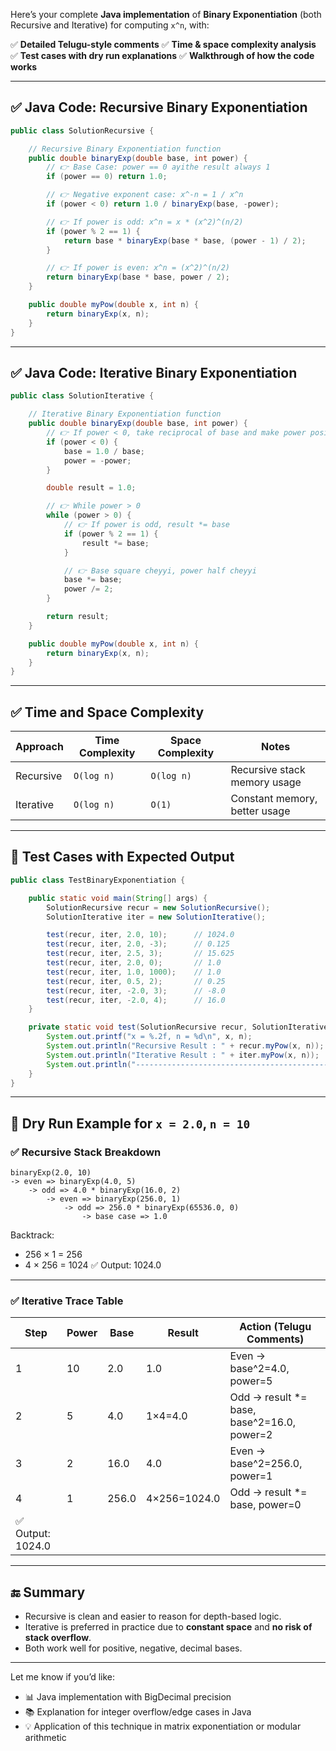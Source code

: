 
Here’s your complete **Java implementation** of **Binary Exponentiation** (both Recursive and Iterative) for computing `x^n`, with:

✅ **Detailed Telugu-style comments**
✅ **Time & space complexity analysis**
✅ **Test cases with dry run explanations**
✅ **Walkthrough of how the code works**

---

## ✅ Java Code: Recursive Binary Exponentiation

```java
public class SolutionRecursive {

    // Recursive Binary Exponentiation function
    public double binaryExp(double base, int power) {
        // 👉 Base Case: power == 0 ayithe result always 1
        if (power == 0) return 1.0;

        // 👉 Negative exponent case: x^-n = 1 / x^n
        if (power < 0) return 1.0 / binaryExp(base, -power);

        // 👉 If power is odd: x^n = x * (x^2)^(n/2)
        if (power % 2 == 1) {
            return base * binaryExp(base * base, (power - 1) / 2);
        }

        // 👉 If power is even: x^n = (x^2)^(n/2)
        return binaryExp(base * base, power / 2);
    }

    public double myPow(double x, int n) {
        return binaryExp(x, n);
    }
}
```

---

## ✅ Java Code: Iterative Binary Exponentiation

```java
public class SolutionIterative {

    // Iterative Binary Exponentiation function
    public double binaryExp(double base, int power) {
        // 👉 If power < 0, take reciprocal of base and make power positive
        if (power < 0) {
            base = 1.0 / base;
            power = -power;
        }

        double result = 1.0;

        // 👉 While power > 0
        while (power > 0) {
            // 👉 If power is odd, result *= base
            if (power % 2 == 1) {
                result *= base;
            }

            // 👉 Base square cheyyi, power half cheyyi
            base *= base;
            power /= 2;
        }

        return result;
    }

    public double myPow(double x, int n) {
        return binaryExp(x, n);
    }
}
```

---

## ✅ Time and Space Complexity

| Approach  | Time Complexity | Space Complexity | Notes                         |
| --------- | --------------- | ---------------- | ----------------------------- |
| Recursive | `O(log n)`      | `O(log n)`       | Recursive stack memory usage  |
| Iterative | `O(log n)`      | `O(1)`           | Constant memory, better usage |

---

## 🧪 Test Cases with Expected Output

```java
public class TestBinaryExponentiation {

    public static void main(String[] args) {
        SolutionRecursive recur = new SolutionRecursive();
        SolutionIterative iter = new SolutionIterative();

        test(recur, iter, 2.0, 10);      // 1024.0
        test(recur, iter, 2.0, -3);      // 0.125
        test(recur, iter, 2.5, 3);       // 15.625
        test(recur, iter, 2.0, 0);       // 1.0
        test(recur, iter, 1.0, 1000);    // 1.0
        test(recur, iter, 0.5, 2);       // 0.25
        test(recur, iter, -2.0, 3);      // -8.0
        test(recur, iter, -2.0, 4);      // 16.0
    }

    private static void test(SolutionRecursive recur, SolutionIterative iter, double x, int n) {
        System.out.printf("x = %.2f, n = %d\n", x, n);
        System.out.println("Recursive Result : " + recur.myPow(x, n));
        System.out.println("Iterative Result : " + iter.myPow(x, n));
        System.out.println("--------------------------------------------------");
    }
}
```

---

## 🧠 Dry Run Example for `x = 2.0`, `n = 10`

### ✅ Recursive Stack Breakdown

```text
binaryExp(2.0, 10) 
-> even => binaryExp(4.0, 5)
    -> odd => 4.0 * binaryExp(16.0, 2)
        -> even => binaryExp(256.0, 1)
            -> odd => 256.0 * binaryExp(65536.0, 0)
                -> base case => 1.0
```

Backtrack:

* 256 × 1 = 256
* 4 × 256 = 1024
  ✅ Output: 1024.0

---

### ✅ Iterative Trace Table

| Step             | Power | Base  | Result       | Action (Telugu Comments)                    |
| ---------------- | ----- | ----- | ------------ | ------------------------------------------- |
| 1                | 10    | 2.0   | 1.0          | Even → base^2=4.0, power=5                  |
| 2                | 5     | 4.0   | 1×4=4.0      | Odd → result \*= base, base^2=16.0, power=2 |
| 3                | 2     | 16.0  | 4.0          | Even → base^2=256.0, power=1                |
| 4                | 1     | 256.0 | 4×256=1024.0 | Odd → result \*= base, power=0              |
| ✅ Output: 1024.0 |       |       |              |                                             |

---

## 🔚 Summary

* Recursive is clean and easier to reason for depth-based logic.
* Iterative is preferred in practice due to **constant space** and **no risk of stack overflow**.
* Both work well for positive, negative, decimal bases.

---

Let me know if you’d like:

* 📊 Java implementation with BigDecimal precision
* 📚 Explanation for integer overflow/edge cases in Java
* 💡 Application of this technique in matrix exponentiation or modular arithmetic
